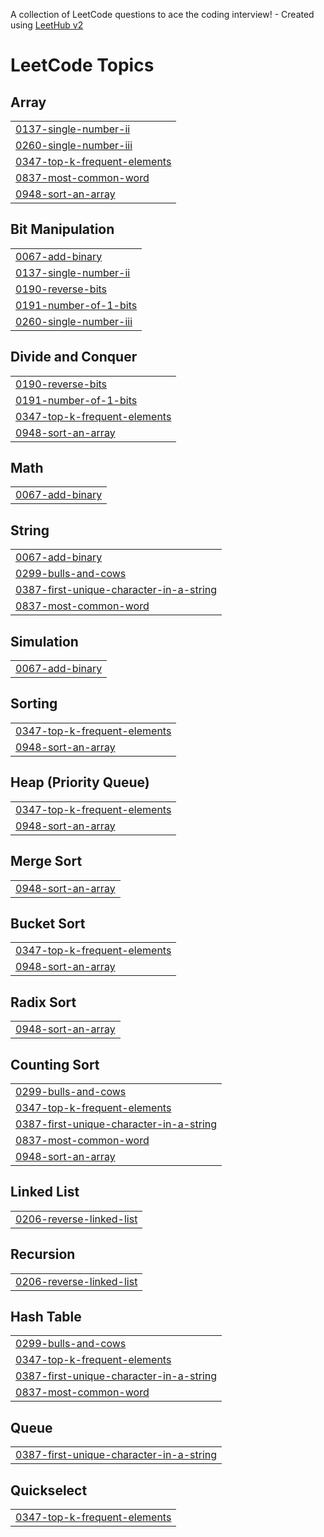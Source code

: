 A collection of LeetCode questions to ace the coding interview! - Created using [LeetHub v2](https://github.com/arunbhardwaj/LeetHub-2.0)
<!---LeetCode Topics Start-->
# LeetCode Topics
## Array
|  |
| ------- |
| [0137-single-number-ii](https://github.com/Gundekari-Srinidhi/AUGUST-2025/tree/master/0137-single-number-ii) |
| [0260-single-number-iii](https://github.com/Gundekari-Srinidhi/AUGUST-2025/tree/master/0260-single-number-iii) |
| [0347-top-k-frequent-elements](https://github.com/Gundekari-Srinidhi/AUGUST-2025/tree/master/0347-top-k-frequent-elements) |
| [0837-most-common-word](https://github.com/Gundekari-Srinidhi/AUGUST-2025/tree/master/0837-most-common-word) |
| [0948-sort-an-array](https://github.com/Gundekari-Srinidhi/AUGUST-2025/tree/master/0948-sort-an-array) |
## Bit Manipulation
|  |
| ------- |
| [0067-add-binary](https://github.com/Gundekari-Srinidhi/AUGUST-2025/tree/master/0067-add-binary) |
| [0137-single-number-ii](https://github.com/Gundekari-Srinidhi/AUGUST-2025/tree/master/0137-single-number-ii) |
| [0190-reverse-bits](https://github.com/Gundekari-Srinidhi/AUGUST-2025/tree/master/0190-reverse-bits) |
| [0191-number-of-1-bits](https://github.com/Gundekari-Srinidhi/AUGUST-2025/tree/master/0191-number-of-1-bits) |
| [0260-single-number-iii](https://github.com/Gundekari-Srinidhi/AUGUST-2025/tree/master/0260-single-number-iii) |
## Divide and Conquer
|  |
| ------- |
| [0190-reverse-bits](https://github.com/Gundekari-Srinidhi/AUGUST-2025/tree/master/0190-reverse-bits) |
| [0191-number-of-1-bits](https://github.com/Gundekari-Srinidhi/AUGUST-2025/tree/master/0191-number-of-1-bits) |
| [0347-top-k-frequent-elements](https://github.com/Gundekari-Srinidhi/AUGUST-2025/tree/master/0347-top-k-frequent-elements) |
| [0948-sort-an-array](https://github.com/Gundekari-Srinidhi/AUGUST-2025/tree/master/0948-sort-an-array) |
## Math
|  |
| ------- |
| [0067-add-binary](https://github.com/Gundekari-Srinidhi/AUGUST-2025/tree/master/0067-add-binary) |
## String
|  |
| ------- |
| [0067-add-binary](https://github.com/Gundekari-Srinidhi/AUGUST-2025/tree/master/0067-add-binary) |
| [0299-bulls-and-cows](https://github.com/Gundekari-Srinidhi/AUGUST-2025/tree/master/0299-bulls-and-cows) |
| [0387-first-unique-character-in-a-string](https://github.com/Gundekari-Srinidhi/AUGUST-2025/tree/master/0387-first-unique-character-in-a-string) |
| [0837-most-common-word](https://github.com/Gundekari-Srinidhi/AUGUST-2025/tree/master/0837-most-common-word) |
## Simulation
|  |
| ------- |
| [0067-add-binary](https://github.com/Gundekari-Srinidhi/AUGUST-2025/tree/master/0067-add-binary) |
## Sorting
|  |
| ------- |
| [0347-top-k-frequent-elements](https://github.com/Gundekari-Srinidhi/AUGUST-2025/tree/master/0347-top-k-frequent-elements) |
| [0948-sort-an-array](https://github.com/Gundekari-Srinidhi/AUGUST-2025/tree/master/0948-sort-an-array) |
## Heap (Priority Queue)
|  |
| ------- |
| [0347-top-k-frequent-elements](https://github.com/Gundekari-Srinidhi/AUGUST-2025/tree/master/0347-top-k-frequent-elements) |
| [0948-sort-an-array](https://github.com/Gundekari-Srinidhi/AUGUST-2025/tree/master/0948-sort-an-array) |
## Merge Sort
|  |
| ------- |
| [0948-sort-an-array](https://github.com/Gundekari-Srinidhi/AUGUST-2025/tree/master/0948-sort-an-array) |
## Bucket Sort
|  |
| ------- |
| [0347-top-k-frequent-elements](https://github.com/Gundekari-Srinidhi/AUGUST-2025/tree/master/0347-top-k-frequent-elements) |
| [0948-sort-an-array](https://github.com/Gundekari-Srinidhi/AUGUST-2025/tree/master/0948-sort-an-array) |
## Radix Sort
|  |
| ------- |
| [0948-sort-an-array](https://github.com/Gundekari-Srinidhi/AUGUST-2025/tree/master/0948-sort-an-array) |
## Counting Sort
|  |
| ------- |
| [0299-bulls-and-cows](https://github.com/Gundekari-Srinidhi/AUGUST-2025/tree/master/0299-bulls-and-cows) |
| [0347-top-k-frequent-elements](https://github.com/Gundekari-Srinidhi/AUGUST-2025/tree/master/0347-top-k-frequent-elements) |
| [0387-first-unique-character-in-a-string](https://github.com/Gundekari-Srinidhi/AUGUST-2025/tree/master/0387-first-unique-character-in-a-string) |
| [0837-most-common-word](https://github.com/Gundekari-Srinidhi/AUGUST-2025/tree/master/0837-most-common-word) |
| [0948-sort-an-array](https://github.com/Gundekari-Srinidhi/AUGUST-2025/tree/master/0948-sort-an-array) |
## Linked List
|  |
| ------- |
| [0206-reverse-linked-list](https://github.com/Gundekari-Srinidhi/AUGUST-2025/tree/master/0206-reverse-linked-list) |
## Recursion
|  |
| ------- |
| [0206-reverse-linked-list](https://github.com/Gundekari-Srinidhi/AUGUST-2025/tree/master/0206-reverse-linked-list) |
## Hash Table
|  |
| ------- |
| [0299-bulls-and-cows](https://github.com/Gundekari-Srinidhi/AUGUST-2025/tree/master/0299-bulls-and-cows) |
| [0347-top-k-frequent-elements](https://github.com/Gundekari-Srinidhi/AUGUST-2025/tree/master/0347-top-k-frequent-elements) |
| [0387-first-unique-character-in-a-string](https://github.com/Gundekari-Srinidhi/AUGUST-2025/tree/master/0387-first-unique-character-in-a-string) |
| [0837-most-common-word](https://github.com/Gundekari-Srinidhi/AUGUST-2025/tree/master/0837-most-common-word) |
## Queue
|  |
| ------- |
| [0387-first-unique-character-in-a-string](https://github.com/Gundekari-Srinidhi/AUGUST-2025/tree/master/0387-first-unique-character-in-a-string) |
## Quickselect
|  |
| ------- |
| [0347-top-k-frequent-elements](https://github.com/Gundekari-Srinidhi/AUGUST-2025/tree/master/0347-top-k-frequent-elements) |
<!---LeetCode Topics End-->